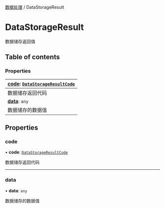 [数据处理](../groups/数据处理.数据处理.md) / DataStorageResult

# DataStorageResult <Badge type="tip" text="Interface" /> <Score text="DataStorageResult" />

数据储存返回值

## Table of contents

### Properties <Score text="Properties" /> 
| **[code](mw.DataStorageResult.md#code)**: [`DataStorageResultCode`](../enums/mw.DataStorageResultCode.md)  |
| :-----|
| 数据储存返回代码|
| **[data](mw.DataStorageResult.md#data)**: `any`  |
| 数据储存的数据值|

## Properties

### code <Score text="code" /> 

• **code**: [`DataStorageResultCode`](../enums/mw.DataStorageResultCode.md)

数据储存返回代码

___

### data <Score text="data" /> 

• **data**: `any`

数据储存的数据值

